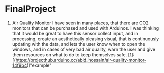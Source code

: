 # FinalProject
1. Air Quality Monitor
I have seen in many places, that there are CO2 monitors that can be purchased and used with Arduinos. I was thinking that it would be great to have this sensor collect input, and in processing, create an aesthetically pleasing visual, that is continuously updating with the data, and lets the user know when to open the windows, and in cases of very bad air quality, warn the user and give them resources on what to do to keep themselves safe. [1]:[(https://projecthub.arduino.cc/abid_hossain/air-quality-monitor-14f9b4)]"example"
